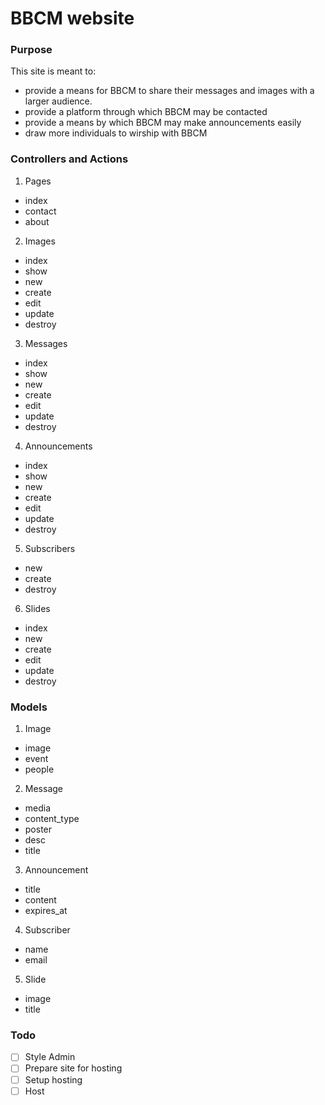 # BBCM website

### Purpose
This site is meant to:
 * provide a means for BBCM to share their messages and images with a larger audience.
 * provide a platform through which BBCM may be contacted
 * provide a means by which BBCM may make announcements easily
 * draw more individuals to wirship with BBCM

### Controllers and Actions
1. Pages
  * index
  * contact
  * about

2. Images
  * index
  * show
  * new
  * create
  * edit
  * update
  * destroy

3. Messages
  * index
  * show
  * new
  * create
  * edit
  * update
  * destroy

4. Announcements
  * index
  * show
  * new
  * create
  * edit
  * update
  * destroy

5. Subscribers
  * new
  * create
  * destroy

6. Slides
  * index
  * new
  * create
  * edit
  * update
  * destroy

### Models
1. Image
  * image
  * event
  * people

2. Message
  * media
  * content_type
  * poster
  * desc
  * title

3. Announcement
  * title
  * content
  * expires_at

4. Subscriber
  * name
  * email

5. Slide
  * image
  * title

### Todo
  - [ ] Style Admin
  - [ ] Prepare site for hosting
  - [ ] Setup hosting
  - [ ] Host
